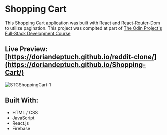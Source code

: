# Shopping Cart

This Shopping Cart application was built with React and React-Router-Dom to utilize pagination. This project was complted at part of [The Odin Project's Full-Stack Development Course](https://www.theodinproject.com/paths/full-stack-javascript)

## Live Preview: [https://doriandeptuch.github.io/reddit-clone/](https://doriandeptuch.github.io/Shopping-Cart/)

![STGShoppingCart-1](https://user-images.githubusercontent.com/59514779/208029287-d92f23f6-ccbb-448f-bb71-f2dd4fa1accb.jpg)


## Built With:
* HTML / CSS
* JavaScript
* React.js
* Firebase



